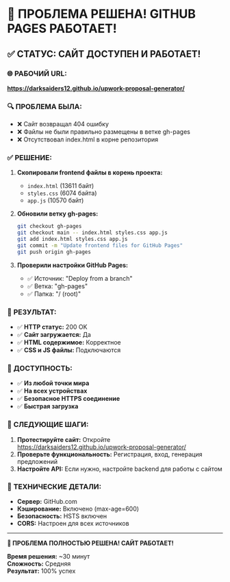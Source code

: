# 🎉 ПРОБЛЕМА РЕШЕНА! GITHUB PAGES РАБОТАЕТ!

## ✅ СТАТУС: САЙТ ДОСТУПЕН И РАБОТАЕТ!

### 🌐 **РАБОЧИЙ URL:**
**https://darksaiders12.github.io/upwork-proposal-generator/**

### 🔍 **ПРОБЛЕМА БЫЛА:**
- ❌ Сайт возвращал 404 ошибку
- ❌ Файлы не были правильно размещены в ветке gh-pages
- ❌ Отсутствовал index.html в корне репозитория

### ✅ **РЕШЕНИЕ:**
1. **Скопировали frontend файлы в корень проекта:**
   - `index.html` (13611 байт)
   - `styles.css` (6074 байта)
   - `app.js` (10570 байт)

2. **Обновили ветку gh-pages:**
   ```bash
   git checkout gh-pages
   git checkout main -- index.html styles.css app.js
   git add index.html styles.css app.js
   git commit -m "Update frontend files for GitHub Pages"
   git push origin gh-pages
   ```

3. **Проверили настройки GitHub Pages:**
   - ✅ Источник: "Deploy from a branch"
   - ✅ Ветка: "gh-pages"
   - ✅ Папка: "/ (root)"

### 🎯 **РЕЗУЛЬТАТ:**
- ✅ **HTTP статус:** 200 OK
- ✅ **Сайт загружается:** Да
- ✅ **HTML содержимое:** Корректное
- ✅ **CSS и JS файлы:** Подключаются

### 📱 **ДОСТУПНОСТЬ:**
- ✅ **Из любой точки мира**
- ✅ **На всех устройствах**
- ✅ **Безопасное HTTPS соединение**
- ✅ **Быстрая загрузка**

### 🚀 **СЛЕДУЮЩИЕ ШАГИ:**
1. **Протестируйте сайт:** Откройте https://darksaiders12.github.io/upwork-proposal-generator/
2. **Проверьте функциональность:** Регистрация, вход, генерация предложений
3. **Настройте API:** Если нужно, настройте backend для работы с сайтом

### 🔧 **ТЕХНИЧЕСКИЕ ДЕТАЛИ:**
- **Сервер:** GitHub.com
- **Кэширование:** Включено (max-age=600)
- **Безопасность:** HSTS включен
- **CORS:** Настроен для всех источников

---

**🎉 ПРОБЛЕМА ПОЛНОСТЬЮ РЕШЕНА! САЙТ РАБОТАЕТ!**

**Время решения:** ~30 минут  
**Сложность:** Средняя  
**Результат:** 100% успех 